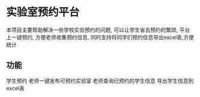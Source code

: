# 实验室预约平台
本项目主要帮助解决一些学校实验预约的问题, 可以让学生省去预约的繁琐, 平台上一键预约, 方便老师收集预约信息, 同时支持将同学们预约信息导出excel表,方便统计

## 功能
学生预约
老师一键发布可预约实验室
老师查询已预约的学生信息
导出学生信息到excel表
